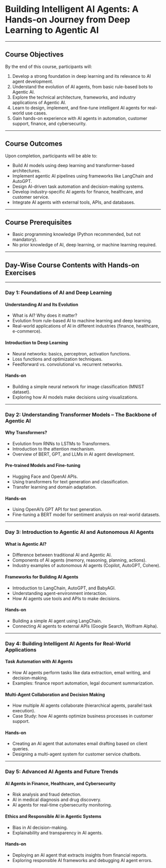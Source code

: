 # Building Intelligent AI Agents: A Hands-on Journey from Deep Learning to Agentic AI

---

## Course Objectives

By the end of this course, participants will:

1. Develop a strong foundation in deep learning and its relevance to AI agent development.
2. Understand the evolution of AI agents, from basic rule-based bots to Agentic AI.
3. Explore the technical architecture, frameworks, and industry applications of Agentic AI.
4. Learn to design, implement, and fine-tune intelligent AI agents for real-world use cases.
5. Gain hands-on experience with AI agents in automation, customer support, finance, and cybersecurity.

---

## Course Outcomes

Upon completion, participants will be able to:

- Build AI models using deep learning and transformer-based architectures.
- Implement agentic AI pipelines using frameworks like LangChain and AutoGPT.
- Design AI-driven task automation and decision-making systems.
- Develop industry-specific AI agents for finance, healthcare, and customer service.
- Integrate AI agents with external tools, APIs, and databases.

---

## Course Prerequisites

- Basic programming knowledge (Python recommended, but not mandatory).
- No prior knowledge of AI, deep learning, or machine learning required.

---

## Day-Wise Course Contents with Hands-on Exercises

---

### Day 1: Foundations of AI and Deep Learning

#### Understanding AI and Its Evolution

- What is AI? Why does it matter?  
- Evolution from rule-based AI to machine learning and deep learning.  
- Real-world applications of AI in different industries (finance, healthcare, e-commerce).

#### Introduction to Deep Learning

- Neural networks: basics, perceptron, activation functions.  
- Loss functions and optimization techniques.  
- Feedforward vs. convolutional vs. recurrent networks.

#### Hands-on

- Building a simple neural network for image classification (MNIST dataset).  
- Exploring how AI models make decisions using visualizations.

---

### Day 2: Understanding Transformer Models – The Backbone of Agentic AI

#### Why Transformers?

- Evolution from RNNs to LSTMs to Transformers.  
- Introduction to the attention mechanism.  
- Overview of BERT, GPT, and LLMs in AI agent development.

#### Pre-trained Models and Fine-tuning

- Hugging Face and OpenAI APIs.  
- Using transformers for text generation and classification.  
- Transfer learning and domain adaptation.

#### Hands-on

- Using OpenAI’s GPT API for text generation.  
- Fine-tuning a BERT model for sentiment analysis on real-world datasets.

---

### Day 3: Introduction to Agentic AI and Autonomous AI Agents

#### What is Agentic AI?

- Difference between traditional AI and Agentic AI.  
- Components of AI agents (memory, reasoning, planning, actions).  
- Industry examples of autonomous AI agents (Copilot, AutoGPT, Cohere).

#### Frameworks for Building AI Agents

- Introduction to LangChain, AutoGPT, and BabyAGI.  
- Understanding agent-environment interaction.  
- How AI agents use tools and APIs to make decisions.

#### Hands-on

- Building a simple AI agent using LangChain.  
- Connecting AI agents to external APIs (Google Search, Wolfram Alpha).

---

### Day 4: Building Intelligent AI Agents for Real-World Applications

#### Task Automation with AI Agents

- How AI agents perform tasks like data extraction, email writing, and decision-making.  
- Examples: finance report automation, legal document summarization.

#### Multi-Agent Collaboration and Decision Making

- How multiple AI agents collaborate (hierarchical agents, parallel task execution).  
- Case Study: how AI agents optimize business processes in customer support.

#### Hands-on

- Creating an AI agent that automates email drafting based on client queries.  
- Designing a multi-agent system for customer service chatbots.

---

### Day 5: Advanced AI Agents and Future Trends

#### AI Agents in Finance, Healthcare, and Cybersecurity

- Risk analysis and fraud detection.  
- AI in medical diagnosis and drug discovery.  
- AI agents for real-time cybersecurity monitoring.

#### Ethics and Responsible AI in Agentic Systems

- Bias in AI decision-making.  
- Explainability and transparency in AI agents.

#### Hands-on

- Deploying an AI agent that extracts insights from financial reports.  
- Exploring responsible AI frameworks and debugging AI agent errors.
